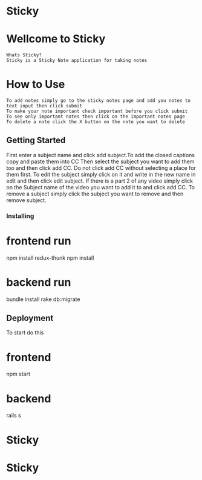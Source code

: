 # Sticky

   # Wellcome to Sticky
    Whats Sticky?
    Sticky is a Sticky Note application for taking notes

   # How to Use
    To add notes simply go to the sticky notes page and add you notes to text input then click submit
    To make your note important check important before you click submit
    To see only important notes then click on the important notes page
    To delete a note click the X button on the note you want to delete

## Getting Started

First enter a subject name and click add subject.To add the closed captions copy and paste them into CC Then select the subject you want to add them too and then click add CC. Do not click add CC without selecting a place for them first. To edit the subject simply click on it and write in the new name in edit and then click edit subject. If there is a part 2 of any video simply click on the Subject name of the video you want to add it to and click add CC. To remove a subject simply click the subject you want to remove and then remove subject.

### Installing

# frontend run
npm install redux-thunk
npm install
# backend run
bundle install 
rake db:migrate
## Deployment

To start do this

# frontend
npm start
# backend
rails s

# Sticky
# Sticky
